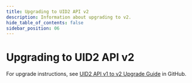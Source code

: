 ```yaml
---
title: Upgrading to UID2 API v2
description: Information about upgrading to v2.
hide_table_of_contents: false
sidebar_position: 06
---
```


# Upgrading to UID2 API v2

For upgrade instructions, see [UID2 API v1 to v2 Upgrade Guide](https://github.com/IABTechLab/uid2docs/blob/main/api/v2/upgrades/upgrade-guide.md) in GitHub.

